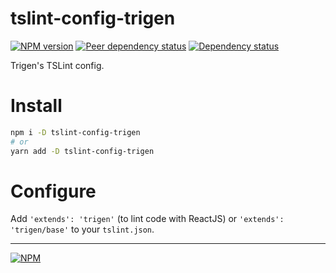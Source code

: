 # tslint-config-trigen

[![NPM version][npm]][npm-url]
[![Peer dependency status][peer-deps]][peer-deps-url]
[![Dependency status][deps]][deps-url]

[npm]: https://img.shields.io/npm/v/tslint-config-trigen.svg
[npm-url]: https://npmjs.com/package/tslint-config-trigen

[peer-deps]: https://david-dm.org/TrigenSoftware/tslint-config-trigen/peer-status.svg
[peer-deps-url]: https://david-dm.org/TrigenSoftware/tslint-config-trigen?type=peer

[deps]: https://david-dm.org/TrigenSoftware/tslint-config-trigen.svg
[deps-url]: https://david-dm.org/TrigenSoftware/tslint-config-trigen

Trigen's TSLint config.

# Install

```bash
npm i -D tslint-config-trigen
# or
yarn add -D tslint-config-trigen
```

# Configure

Add `'extends': 'trigen'` (to lint code with ReactJS) or `'extends': 'trigen/base'` to your `tslint.json`.

---
[![NPM](https://nodei.co/npm/tslint-config-trigen.png?downloads=true&downloadRank=true&stars=true)](https://nodei.co/npm/tslint-config-trigen/)
